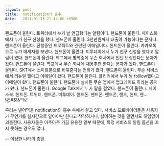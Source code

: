 ```yaml
---
layout: post
title:  notification의 홍수
date:   2011-01-13 21-14-00 +0900
---
```

핸드폰이 울린다. 트위터에서 누가 날 언급했다는 알림이다. 핸드폰이 울린다. 페이스북에서 누가 친구 신청을 했다. 핸드폰이 울린다. 3천만원까지 대출이 가능하다는 문자다. 핸드폰이 울린다. 진행중인 프로젝트와 관련된 이메일이다. 핸드폰이 울린다. 카카오톡으로 누가 메세지를 보냈다. 핸드폰이 울린다. 미투데이에서 누가 친구 신청을 했다고 알림이 왔다. 핸드폰이 울린다. 학교에서 방학중에 무슨 회사에서 인턴 모집한다는 문자가 왔다. 핸드폰이 울린다. 학교에서 무슨 회사에 채용추천 한다는 문자가 왔다. 핸드폰이 울린다. SKT에서 스마트폰으로 바꿔준다는 전화가 왔다. 핸드폰이 울린다. 무슨 서비스에서 리뉴얼 했다고 이메일이 왔다. 핸드폰이 울린다. 플리커에서 누가 날 folllow했다고 이메일이 왔다. 핸드폰이 울린다. 핸드폰에 설치된 무슨 앱에서 업그레이드 하라는 공지가 왔다. 핸드폰이 울린다. Google Talk에서 누가 말을 걸었다. 핸드폰이 울린다. 페이스북. 핸드폰. 트위터. 핸드폰. 미투데이. 핸드폰. 핸드폰. 핸드폰, 핸드, 핸드, 핸... !@#$!&*%!

우리는 빌어먹을 notification의 홍수 속에서 살고 있다. 서비스 프로바이더들은 사용자가 무언가를 실시간으로 알아야만 한다고 착각하거나, 싫어하는 것을 알면서도 끊임없이 괴롭힌다. 사용자들은 아주아주 가끔 유용한 일부 때문에, 특정 서비스의 알림 옵션을 끄지 못하는 경우도 많다.

-- 이상한 나라의 종텐.
